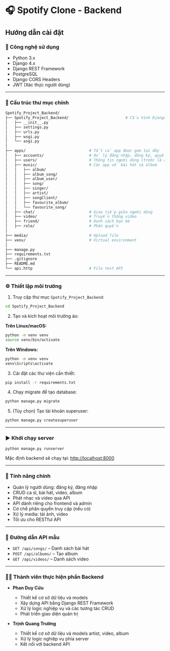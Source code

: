 # 🎧 Spotify Clone - Backend

Hướng dẫn cài đặt
---

### 🚀 Công nghệ sử dụng

- Python 3.x
- Django 4.x
- Django REST Framework
- PostgreSQL
- Django CORS Headers
- JWT (Xác thực người dùng)

---

### 📁 Cấu trúc thư mục chính

```bash
Spotify_Project_Backend/
├── Spotify_Project_Backend/                         # Cấu hình Django
│   ├── __init__.py
│   ├── settings.py
│   ├── urls.py
│   ├── wsgi.py
│   └── asgi.py
│
├── apps/                            # Tất cả app được gom tại đây
│   ├── accounts/                    # Xử lý đăng nhập, đăng ký, quyền
│   ├── users/                       # Thông tin người dùng (trước là account, album_user)
│   ├── music/                       # Các app về bài hát và album
│   │   ├── album/
│   │   ├── album_song/
│   │   ├── album_user/
│   │   ├── song/
│   │   ├── singer/
│   │   ├── artist/
│   │   ├── songClient/
│   │   ├── favourite_album/
│   │   └── favourite_song/
│   ├── chat/                        # Giao tiếp giữa người dùng
│   ├── video/                       # Truyền thông video
│   ├── friend/                      # Danh sách bạn bè
│   ├── role/                        # Phân quyền
│
├── media/                           # Upload file
├── venv/                            # Virtual environment
│
├── manage.py
├── requirements.txt
├── .gitignore
├── README.md
└── api.http                         # File test API


```

---

### ⚙️ Thiết lập môi trường

1. Truy cập thư mục `Spotify_Project_Backend`:

```bash
cd Spotify_Project_Backend
```

2. Tạo và kích hoạt môi trường ảo:

**Trên Linux/macOS:**
```bash
python -m venv venv
source venv/bin/activate
```

**Trên Windows:**
```bash
python -m venv venv
venv\Scripts\activate
```

3. Cài đặt các thư viện cần thiết:

```bash
pip install -r requirements.txt
```

4. Chạy migrate để tạo database:

```bash
python manage.py migrate
```

5. (Tùy chọn) Tạo tài khoản superuser:

```bash
python manage.py createsuperuser
```

---

### ▶️ Khởi chạy server

```bash
python manage.py runserver
```

Mặc định backend sẽ chạy tại: [http://localhost:8000](http://localhost:8000)

---

### 📌 Tính năng chính

- Quản lý người dùng: đăng ký, đăng nhập
- CRUD ca sĩ, bài hát, video, album
- Phát nhạc và video qua API
- API dành riêng cho frontend và admin
- Cơ chế phân quyền truy cập (nếu có)
- Xử lý media: tải ảnh, video
- Tối ưu cho RESTful API

---

### 📡 Đường dẫn API mẫu

- `GET /api/songs/` – Danh sách bài hát
- `POST /api/albums/` – Tạo album
- `GET /api/videos/` – Danh sách video

---

### 🧑‍💻 Thành viên thực hiện phần Backend

- **Phan Duy Cửu**  
  - Thiết kế cơ sở dữ liệu và models  
  - Xây dựng API bằng Django REST Framework  
  - Xử lý logic nghiệp vụ và các tương tác CRUD  
  - Phát triển giao diện quản trị  

- **Trịnh Quang Trường**  
  -  Thiết kế cơ sở dữ liệu và models artist, video, album
  -  Xử lý logic nghiệp vụ phía server
  -  Kết nối với backend API 
